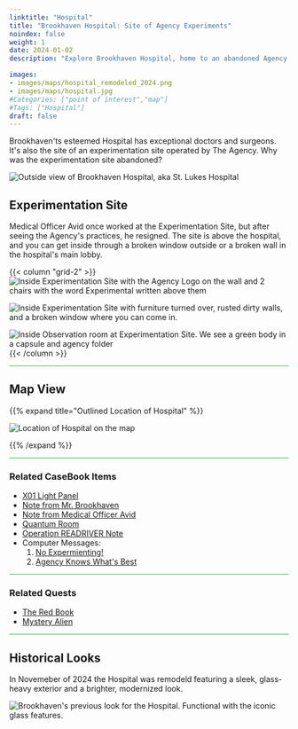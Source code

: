 ```yaml
---
linktitle: "Hospital"
title: "Brookhaven Hospital: Site of Agency Experiments"
noindex: false
weight: 1
date: 2024-01-02
description: "Explore Brookhaven Hospital, home to an abandoned Agency experimentation site. Discover hidden locations, notes, and Agency secrets."

images:
- images/maps/hospital_remodeled_2024.png
- images/maps/hospital.jpg
#Categories: ["point of interest","map"]
#Tags: ["Hospital"]
draft: false
--- 
```



Brookhaven'ts esteemed Hospital has exceptional doctors and surgeons. It's also the site of an experimentation site operated by The Agency. Why was the experimentation site abandoned?

![Outside view of Brookhaven Hospital, aka St. Lukes Hospital](/images/maps/hospital_remodeled_2024.png)


## Experimentation Site

Medical Officer Avid once worked at the Experimentation Site, but after seeing the Agency's practices, he resigned. The site is above the hospital, and you can get inside through a broken window outside or a broken wall in the hospital's main lobby.

{{< column "grid-2" >}}
![Inside Experimentation Site with the Agency Logo on the wall and 2 chairs with the word Experimental written above them](/images/maps/experimentation_site.jpg)

![Inside Experimentation Site with furniture turned over, rusted dirty walls, and a broken window where you can come in.](/images/maps/experimentation_site2.jpg)

![Inside Observation room at Experimentation Site. We see a green body in a capsule and agency folder](/images/maps/experimentation_site3.jpg)
{{< /column >}}


<hr style="background-color: #28b44c" size=8>

## Map View

{{% expand title="Outlined Location of Hospital" %}}

![Location of Hospital on the map](/images/maps/hospital.png)

{{% /expand %}}


<hr style="background-color: #28b44c" size=8>

### Related CaseBook Items

- [X01 Light Panel](/casebook/light_panel/#x01)
- [Note from Mr. Brookhaven](/casebook/notes/mrbrookhaven/#crystals-for-good-or-bad)
- [Note from Medical Officer Avid](/casebook/notes/other/#military-rp-home)
- [Quantum Room](/casebook/quantum/)
- [Operation READRIVER Note](/casebook/notes/other/#operation-redriver)
- Computer Messages:
    1. [No Expermienting!](/casebook/computer/agency/#no-experimenting)
    1. [Agency Knows What's Best](/casebook/computer/agency/#agency-knows-whats-best)

<hr style="background-color: #28b44c" size=8>

### Related Quests

- [The Red Book](/lore/special_tools/the_red_book)
- [Mystery Alien](/lore/quests/mystery_alien)


<hr style="background-color: #28b44c" size=8>

## Historical Looks

In Novemeber of 2024 the Hospital was remodeld featuring a sleek, glass-heavy exterior and a brighter, modernized look.

![Brookhaven's previous look for the Hospital. Functional with the iconic glass features.](/images/maps/hospital.jpg)